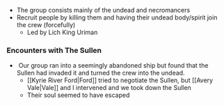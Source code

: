 - The group consists mainly of the undead and necromancers
- Recruit people by killing them and having their undead body/spirit join the crew (forcefully)
    - Led by Lich King Uriman

### Encounters with The Sullen
-  Our group ran into a seemingly abandoned ship but found that the Sullen had invaded it and turned the crew into the undead.
    - [[Kyrie River Ford|Ford]] tried to negotiate the Sullen, but [[Avery Vale|Vale]] and I intervened and we took down the Sullen
    - Their soul seemed to have escaped